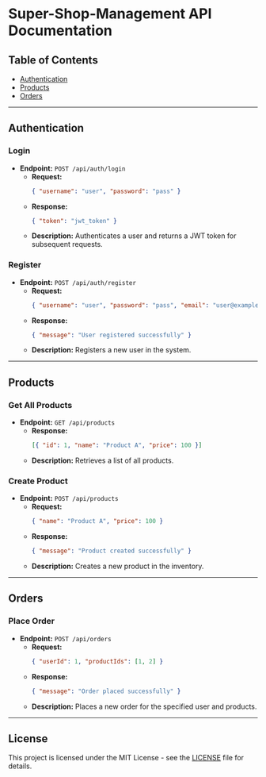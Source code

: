 # Super-Shop-Management API Documentation

## Table of Contents
- [Authentication](#authentication)
- [Products](#products)
- [Orders](#orders)

---

## Authentication
### Login
- **Endpoint:** `POST /api/auth/login`
  - **Request:** 
    ```json
    { "username": "user", "password": "pass" }
    ```
  - **Response:** 
    ```json
    { "token": "jwt_token" }
    ```
  - **Description:** Authenticates a user and returns a JWT token for subsequent requests.

### Register
- **Endpoint:** `POST /api/auth/register`
  - **Request:** 
    ```json
    { "username": "user", "password": "pass", "email": "user@example.com" }
    ```
  - **Response:** 
    ```json
    { "message": "User registered successfully" }
    ```
  - **Description:** Registers a new user in the system.

---

## Products
### Get All Products
- **Endpoint:** `GET /api/products`
  - **Response:** 
    ```json
    [{ "id": 1, "name": "Product A", "price": 100 }]
    ```
  - **Description:** Retrieves a list of all products.

### Create Product
- **Endpoint:** `POST /api/products`
  - **Request:** 
    ```json
    { "name": "Product A", "price": 100 }
    ```
  - **Response:** 
    ```json
    { "message": "Product created successfully" }
    ```
  - **Description:** Creates a new product in the inventory.

---

## Orders
### Place Order
- **Endpoint:** `POST /api/orders`
  - **Request:** 
    ```json
    { "userId": 1, "productIds": [1, 2] }
    ```
  - **Response:** 
    ```json
    { "message": "Order placed successfully" }
    ```
  - **Description:** Places a new order for the specified user and products.

---

## License
This project is licensed under the MIT License - see the [LICENSE](LICENSE) file for details.